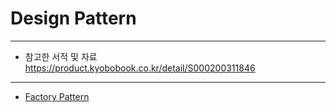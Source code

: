 Design Pattern
==============
* * *
- 참고한 서적 및 자료  
https://product.kyobobook.co.kr/detail/S000200311846
***
- [Factory Pattern](https://github.com/SeolSongWoo/design-pattern-in-java/tree/master/src/main/java/com/suseol/factory)


